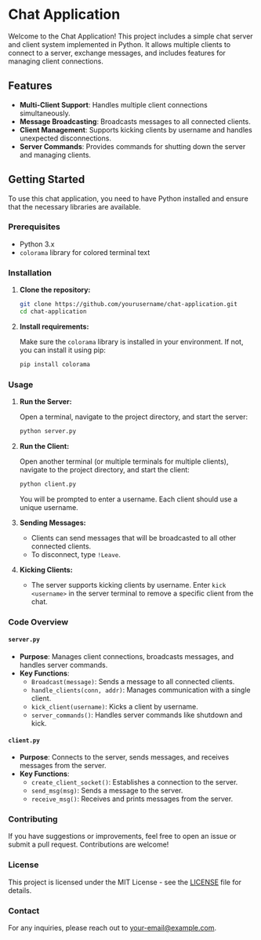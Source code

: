 # Chat Application

Welcome to the Chat Application! This project includes a simple chat server and client system implemented in Python. It allows multiple clients to connect to a server, exchange messages, and includes features for managing client connections.

## Features

- **Multi-Client Support**: Handles multiple client connections simultaneously.
- **Message Broadcasting**: Broadcasts messages to all connected clients.
- **Client Management**: Supports kicking clients by username and handles unexpected disconnections.
- **Server Commands**: Provides commands for shutting down the server and managing clients.

## Getting Started

To use this chat application, you need to have Python installed and ensure that the necessary libraries are available.

### Prerequisites

- Python 3.x
- `colorama` library for colored terminal text

### Installation

1. **Clone the repository:**

    ```bash
    git clone https://github.com/yourusername/chat-application.git
    cd chat-application
    ```

2. **Install requirements:**

    Make sure the `colorama` library is installed in your environment. If not, you can install it using pip:

    ```bash
    pip install colorama
    ```

### Usage

1. **Run the Server:**

    Open a terminal, navigate to the project directory, and start the server:

    ```bash
    python server.py
    ```

2. **Run the Client:**

    Open another terminal (or multiple terminals for multiple clients), navigate to the project directory, and start the client:

    ```bash
    python client.py
    ```

    You will be prompted to enter a username. Each client should use a unique username.

3. **Sending Messages:**

    - Clients can send messages that will be broadcasted to all other connected clients.
    - To disconnect, type `!Leave`.

4. **Kicking Clients:**

    - The server supports kicking clients by username. Enter `kick <username>` in the server terminal to remove a specific client from the chat.

### Code Overview

#### `server.py`
- **Purpose**: Manages client connections, broadcasts messages, and handles server commands.
- **Key Functions**:
  - `Broadcast(message)`: Sends a message to all connected clients.
  - `handle_clients(conn, addr)`: Manages communication with a single client.
  - `kick_client(username)`: Kicks a client by username.
  - `server_commands()`: Handles server commands like shutdown and kick.

#### `client.py`
- **Purpose**: Connects to the server, sends messages, and receives messages from the server.
- **Key Functions**:
  - `create_client_socket()`: Establishes a connection to the server.
  - `send_msg(msg)`: Sends a message to the server.
  - `receive_msg()`: Receives and prints messages from the server.

### Contributing

If you have suggestions or improvements, feel free to open an issue or submit a pull request. Contributions are welcome!

### License

This project is licensed under the MIT License - see the [LICENSE](LICENSE) file for details.

### Contact

For any inquiries, please reach out to [your-email@example.com](mailto:your-email@example.com).


